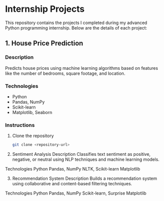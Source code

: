 # Internship Projects

This repository contains the projects I completed during my advanced Python programming internship. Below are the details of each project:

## 1. House Price Prediction

### Description
Predicts house prices using machine learning algorithms based on features like the number of bedrooms, square footage, and location.

### Technologies
- Python
- Pandas, NumPy
- Scikit-learn
- Matplotlib, Seaborn

### Instructions
1. Clone the repository
   ```sh
   git clone <repository-url>

2. Sentiment Analysis
Description
Classifies text sentiment as positive, negative, or neutral using NLP techniques and machine learning models.

Technologies
Python
Pandas, NumPy
NLTK, Scikit-learn
Matplotlib

3. Recommendation System
Description
Builds a recommendation system using collaborative and content-based filtering techniques.

Technologies
Python
Pandas, NumPy
Scikit-learn, Surprise
Matplotlib
